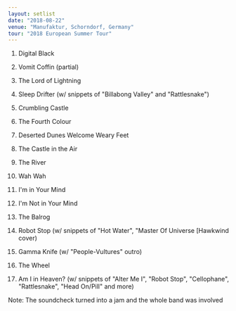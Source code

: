 ```yaml
---
layout: setlist
date: "2018-08-22"
venue: "Manufaktur, Schorndorf, Germany"
tour: "2018 European Summer Tour"
---
```



 1. Digital Black

 2. Vomit Coffin
    (partial)

 3. The Lord of Lightning

 4. Sleep Drifter
    (w/ snippets of "Billabong Valley" and "Rattlesnake")

 5. Crumbling Castle

 6. The Fourth Colour

 7. Deserted Dunes Welcome Weary Feet

 8. The Castle in the Air

 9. The River

10. Wah Wah

11. I'm in Your Mind

12. I'm Not in Your Mind

13. The Balrog

14. Robot Stop
    (w/ snippets of "Hot Water", "Master Of Universe [Hawkwind cover)

15. Gamma Knife
    (w/ "People-Vultures" outro)

16. The Wheel

17. Am I in Heaven?
    (w/ snippets of "Alter Me I", "Robot Stop", "Cellophane",
    "Rattlesnake", "Head On/Pill" and more)


Note: The soundcheck turned into a jam and the whole band was involved
